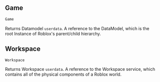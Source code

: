 ## Game 
```javascript
Game
```
Returns Datamodel ```userdata```. A reference to the DataModel, which is the root Instance of Roblox's parent/child hierarchy.

## Workspace
```javascript
Workspace
```
Returns Workspace ```userdata```. A reference to the Workspace service, which contains all of the physical components of a Roblox world.